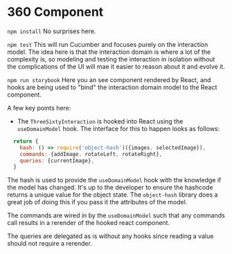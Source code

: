 # 360 Component

`npm install`
No surprises here.

`npm test`
This will run Cucumber and focuses purely on the interaction model. The idea here is that the interaction domain is where a lot of the complexity is, so modeling and testing the interaction in isolation without the complications of the UI will mae it easier to reason about it and evolve it. 

`npm run storybook`
Here you an see component rendered by React, and hooks are being used to "bind" the interaction domain model to the React component.

A few key points here:

* The `ThreeSixtyInteraction` is hooked into React using the `useDomainModel` hook. The interface for this to happen looks as follows:
```javascript
  return {
    hash: () => require('object-hash')({images, selectedImage}),
    commands: {addImage, rotateLeft, rotateRight},
    queries: {currentImage},
  }
```

The hash is used to provide the `useDomainModel` hook with the knowledge if the model has changed. It's up to the developer to ensure the hashcode returns a unique value for the object state. The `object-hash` library does a great job of doing this if you pass it the attributes of the model. 

The commands are wired in by the `useDomainModel` such that any commands call results in a rerender of the hooked react component.

The queries are delegated as is without any hooks since reading a value should not require a rerender.

